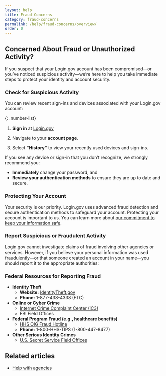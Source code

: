 ```yaml
---
layout: help
title: Fraud Concerns
category: fraud-concerns
permalink: /help/fraud-concerns/overview/
order: 0
---
```

## Concerned About Fraud or Unauthorized Activity?
If you suspect that your Login.gov account has been compromised—or you’ve noticed suspicious activity—we’re here to help you take immediate steps to protect your identity and account security.

### Check for Suspicious Activity
You can review recent sign-ins and devices associated with your Login.gov account:

{: .number-list}

1. **Sign in** at [Login.gov](https://secure.login.gov/)

2. Navigate to your **account page**.

3. Select **"History"** to view your recently used devices and sign-ins.

If you see any device or sign-in that you don’t recognize, we strongly recommend you:

   * **Immediately** change your password, and
   * **Review your authentication methods** to ensure they are up to date and secure.

### Protecting Your Account
Your security is our priority. Login.gov uses advanced fraud detection and secure authentication methods to safeguard your account. Protecting your account is important to us. You can learn more about [our commitment to keep your information safe](https://login.gov/policy/).

### Report Suspicious or Fraudulent Activity
Login.gov cannot investigate claims of fraud involving other agencies or services. However, if you believe your personal information was used fraudulently—or that someone created an account in your name—you should report it to the appropriate authorities:

### Federal Resources for Reporting Fraud
   * **Identity Theft**
      * **Website:** [IdentityTheft.gov](https://IdentityTheft.gov)
      * **Phone:** 1-877-438-4338 (FTC)
   * **Online or Cyber Crime**
      * [Internet Crime Complaint Center (IC3)](https://www.ic3.gov/)
      * FBI Field Offices
   * **Federal Program Fraud (e.g., healthcare benefits)**
      * [HHS OIG Fraud Hotline](https://oig.hhs.gov/fraud/report-fraud/)
      * **Phone:** 1-800-HHS-TIPS (1-800-447-8477)
   * **Other Serious Identity Crimes**
      * [U.S. Secret Service Field Offices](https://www.secretservice.gov/contact/field-offices/)

## Related articles
* [Help with agencies](/help/specific-agencies/overview/)

